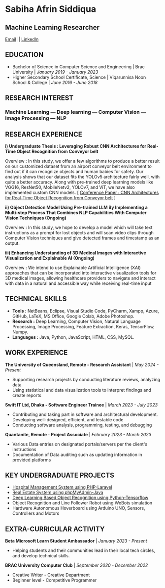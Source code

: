 # Sabiha Afrin Siddiqua
## Machine Learning Researcher
[Email](mailto:sabiha.afrin.siddiqua@gmail.com) || [LinkedIn](https://www.linkedin.com/in/sabiha-afrin-07bb811aa/)

## **EDUCATION**
- Bachelor of Science in Computer Science and Engineering | Brac University | *January 2019 - January 2023*							       		
- Higher Secondary School Certificate, Science | Viqarunnisa Noon School & College | *June 2016 - June 2018*

## **RESEARCH INTEREST**
### Machine Learning — Deep learning — Computer Vision — Image Processing — NLP
  
## **RESEARCH EXPERIENCE**
**i) Undergraduate Thesis : Leveraging Robust CNN Architectures for Real-Time Object Recognition
from Conveyor belt**

Overview : In this study, we offer a few algorithms to produce a better result on our customized dataset
from an airport conveyor belt environment to find out if it can recognize objects and human babies for
safety. Our analysis shows that our dataset fits the YOLOv5 architecture fairly well, with quite a better
accuracy. Along with pre-trained deep learning models like VGG16, ResNet50, MobileNetv2, YOLOv7,
and ViT, we have also implemented custom CNN models.
[ [Conference Paper : CNN Architectures for Real-Time Object Recognition from Conveyor belt](https://ieeexplore.ieee.org/document/10212380) ]

**ii) Object Detection Model Using Pre-trained LLM By Implementing a Multi-step Process That
Combines NLP Capabilities With Computer Vision Techniques (Ongoing)**

Overview : In this study, we hope to develop a model which will take text instructions as a prompt for lost
objects and will scan video clips through Computer Vision techniques and give detected frames and
timestamp as an output.

**iii) Enhancing Understanding of 3D Medical Images with Interactive Visualization and Explainable
AI (Ongoing)**

Overview : We intend to use Explainable Artificial Intelligence (XAI) approaches that can be incorporated
into interactive visualization tools for 3D medical images, allowing healthcare providers to navigate and
interact with data in a natural and accessible way while receiving real-time input

## **TECHNICAL SKILLS**
- **Tools :** NetBeans, Eclipse, Visual Studio Code, PyCharm, Xampp, Azure, GitHub, LaTeX, MS
Office, Google Colab, Adobe Photoshop.
- **Research :** Deep Learning, Computer Vision, Natural Language Processing, Image Processing,
Feature Extraction, Keras, TensorFlow, Numpy.
- **Languages :** Java, Python, JavaScript, HTML, CSS, MySQL.
 
## **WORK EXPERIENCE**
**The University of Queensland, Remote - Research Assistant** | *May 2024 - Present*
- Supporting research projects by conducting literature reviews, analyzing data
- Using statistical and data visualization tools to interpret findings and create reports
 
**Swift IT Ltd, Dhaka - Software Engineer Trainee** | *March 2023 - July 2023*
- Contributing and taking part in software and architectural development. Developing
well-designed, efficient, and testable code
- Conducting software analysis, programming, testing, and debugging
 
**Quantanite, Remote - Project Associate** | *February 2023 - March 2023*
- Various Data entries on designated portals/servers per the client's instructions
- Documentation of Data auditing such as updating information in provided platforms
  
## **KEY UNDERGRADUATE PROJECTS**
- [Hospital Management System using PHP-Laravel](https://github.com/sabihaafrin/CSE470)
- [Real Estate System using phpMyAdmin-Java](https://github.com/sabihaafrin/CSE370/blob/main/Real%20Estate%20Project)
- [Deep Learning Based Object Recognition using Python-Tensorflow](https://github.com/sabihaafrin/CSE400)
- Object Recognition and Line Follower Robot using WeBots simulation
- Hardware Autonomous Hoverboard using Arduino UNO, Sensors, Controllers and Motors
 
## **EXTRA-CURRICULAR ACTIVITY**
**Beta Microsoft Learn Student Ambassador** | *January 2023 - Present*
- Helping students and their communities lead in their local tech circles, and develop technical skills.
 
**BRAC University Computer Club** | *September 2020 - December 2022*
- Creative Writer - Creative Department
- Beginner level - Competitive Programmer
